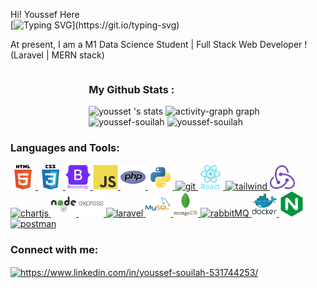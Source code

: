   Hi! Youssef Here                
[![Typing SVG](https://readme-typing-svg.herokuapp.com/?lines=How+are+you+doing+today+?;Glad+you+visited+my+profile+!;Read+along+to+know+about+me+😉;)](https://git.io/typing-svg)

<p>At present, I am a M1 Data Science Student  | Full Stack Web Developer ! (Laravel | MERN stack) </p> 
 
<div style="display: flex; align-items: center; justify-content: center;">
    <div style="margin-left: 20px;">
        <h3 align="left">My Github Stats :</h3>
        <img src="http://github-profile-summary-cards.vercel.app/api/cards/profile-details?username=youssef-souilah&theme=tokyonight" alt="yousset 's stats" />
        <img src="https://github-readme-activity-graph.vercel.app/graph?username=youssef-souilah&radius=16&theme=react&area=true&order=5" height="300" alt="activity-graph graph" />
        <div style="inline-block:center" >
          <img src="https://github-readme-streak-stats.herokuapp.com/?user=youssef-souilah&theme=highcontrast" alt="youssef-souilah"  hight="200px" />
          <img src="https://github-readme-stats.vercel.app/api/top-langs/?username=youssef-souilah&layout=compact&theme=radical" alt="youssef-souilah" width="40%"   />
        </div>  
    </div>
  
</div>

<h3 align="left">Languages and Tools: </h3>
<p align="left">
<a href="https://www.w3.org/html/" target="_blank" rel="noreferrer">
 <img src="https://raw.githubusercontent.com/devicons/devicon/master/icons/html5/html5-original-wordmark.svg" alt="html5" width="40" height="40"/> 
</a> 
<a href="https://www.w3schools.com/css/" target="_blank" rel="noreferrer"> 
<img src="https://raw.githubusercontent.com/devicons/devicon/master/icons/css3/css3-original-wordmark.svg" alt="css3" width="40" height="40"/> 
</a>
<a href="https://getbootstrap.com" target="_blank" rel="noreferrer"> 
<img src="https://raw.githubusercontent.com/devicons/devicon/master/icons/bootstrap/bootstrap-plain-wordmark.svg" alt="bootstrap" width="40" height="40"/> 
</a>
<a href="https://developer.mozilla.org/en-US/docs/Web/JavaScript" target="_blank" rel="noreferrer"> 
<img src="https://raw.githubusercontent.com/devicons/devicon/master/icons/javascript/javascript-original.svg" alt="javascript" width="40" height="40"/> 
</a>
<a href="https://www.php.net" target="_blank" rel="noreferrer"> 
<img src="https://raw.githubusercontent.com/devicons/devicon/master/icons/php/php-original.svg" alt="php" width="40" height="40"/>
</a>
<a href="https://www.python.org" target="_blank" rel="noreferrer"> 
  <img src="https://raw.githubusercontent.com/devicons/devicon/master/icons/python/python-original.svg" alt="python" width="40" height="40"/>
</a>
<a href="https://git-scm.com/" target="_blank" rel="noreferrer">
 <img src="https://www.vectorlogo.zone/logos/git-scm/git-scm-icon.svg" alt="git" width="40" height="40"/> 
</a> 
<a href="https://reactjs.org/" target="_blank" rel="noreferrer"> 
<img src="https://raw.githubusercontent.com/devicons/devicon/master/icons/react/react-original-wordmark.svg" alt="react" width="40" height="40"/>
 </a>
<a href="https://tailwindcss.com/" target="_blank" rel="noreferrer">
 <img src="https://www.vectorlogo.zone/logos/tailwindcss/tailwindcss-icon.svg" alt="tailwind" width="40" height="40"/> 
</a>
<a href="https://redux.js.org" target="_blank" rel="noreferrer"> 
<img src="https://raw.githubusercontent.com/devicons/devicon/master/icons/redux/redux-original.svg" alt="redux" width="40" height="40"/>
 </a>
<a href="https://www.chartjs.org" target="_blank" rel="noreferrer"> 
<img src="https://www.chartjs.org/media/logo-title.svg" alt="chartjs" width="40" height="40"/> 
</a>
<a href="https://nodejs.org" target="_blank" rel="noreferrer">
 <img src="https://raw.githubusercontent.com/devicons/devicon/master/icons/nodejs/nodejs-original-wordmark.svg" alt="nodejs" width="40" height="40"/>
 </a> 
<a href="https://expressjs.com" target="_blank" rel="noreferrer"> 
<img src="https://raw.githubusercontent.com/devicons/devicon/master/icons/express/express-original-wordmark.svg" alt="express" width="40" height="40"/>
 </a>

<a href="https://laravel.com/" target="_blank" rel="noreferrer">
 <img src="https://laravel.com/img/favicon/favicon.ico" alt="laravel" width="40" height="40"/>
 </a>
<a href="https://www.mysql.com/" target="_blank" rel="noreferrer">
       <img src="https://raw.githubusercontent.com/devicons/devicon/master/icons/mysql/mysql-original-wordmark.svg" alt="mysql" width="40" height="40"/>
       </a> 
       <a href="https://www.mongodb.com/" target="_blank" rel="noreferrer">
       <img src="https://raw.githubusercontent.com/devicons/devicon/master/icons/mongodb/mongodb-original-wordmark.svg" alt="mongodb" width="40" height="40"/> 
       </a> 
       <a href="https://www.rabbitmq.com" target="_blank" rel="noreferrer"> 
        <img src="https://www.vectorlogo.zone/logos/rabbitmq/rabbitmq-icon.svg" alt="rabbitMQ" width="40" height="40"/>
        </a>  
       <a href="https://www.docker.com/" target="_blank" rel="noreferrer"> 
<img src="https://raw.githubusercontent.com/devicons/devicon/master/icons/docker/docker-original-wordmark.svg" alt="docker" width="40" height="40"/>
 </a>
 <a href="https://www.nginx.com" target="_blank" rel="noreferrer"> 
   <img src="https://raw.githubusercontent.com/devicons/devicon/master/icons/nginx/nginx-original.svg" alt="nginx" width="40" height="40"/>
 </a>
<a href="https://postman.com" target="_blank" rel="noreferrer">
  <img src="https://www.vectorlogo.zone/logos/getpostman/getpostman-icon.svg" alt="postman" width="40" height="40"/>
</a>
</p> 

<h3 align="left">Connect with me:</h3>
<p align="left">
<a href="https://www.linkedin.com/in/youssef-souilah-531744253/" target="blank"><img align="center" src="https://raw.githubusercontent.com/rahuldkjain/github-profile-readme-generator/master/src/images/icons/Social/linked-in-alt.svg" alt="https://www.linkedin.com/in/youssef-souilah-531744253/" height="30" width="40" /></a>





 


